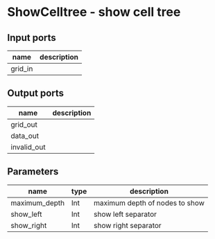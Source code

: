 [headline]:<>
ShowCelltree - show cell tree
=============================
[headline]:<>
[inputPorts]:<>
Input ports
-----------
|name|description|
|-|-|
|grid_in||


[inputPorts]:<>
[outputPorts]:<>
Output ports
------------
|name|description|
|-|-|
|grid_out||
|data_out||
|invalid_out||


[outputPorts]:<>
[parameters]:<>
Parameters
----------
|name|type|description|
|-|-|-|
|maximum_depth|Int|maximum depth of nodes to show|
|show_left|Int|show left separator|
|show_right|Int|show right separator|

[parameters]:<>
>
